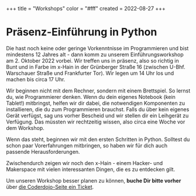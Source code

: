 +++
title = "Workshops"
color = "#fff"
created = 2022-08-27
+++

<script lang="ts">
  import Figure from '$lib/components/Figure.svelte';
</script>

# Präsenz-Einführung in Python

Die hast noch keine oder geringe Vorkenntnisse im Programmieren und bist mindestens 12 Jahres alt - dann komm zu unserem Einführungsworkshop am 2. Oktober 2022 vorbei. Wir treffen uns in präsenz, also so richtig in Bunt und in Farbe im x-Hain in der Grünberger Straße 16 (zwischen U-Bhf. Warschauer Straße und Frankfurter Tor). Wir legen um 14 Uhr los und machen bis circa 17 Uhr.

Wir beginnen nicht mit dem Rechner, sondern mit einem Brettspiel. So lernst du, wie Programmierer denken. Wenn du dein eigenes Notebook (kein Tablet!) mitbringst, helfen wir dir dabei, die notwendigen Komponenten zu installieren, die du zum Programmieren brauchst. Falls du über kein eigenes Gerät verfügst, sag uns vorher Bescheid und wir stellen dir ein Leihgerät zu Verfügung. Das müssten wir rechtzeitig wissen, also circa eine Woche vor dem Workshop.

Wenn das steht, beginnen wir mit den ersten Schritten in Python. Solltest du schon paar Vorerfahrungen mitbringen, so haben wir für dich auch passende Herausforderungen.

Zwischendurch zeigen wir noch den x-Hain - einem Hacker- und Makerspace mit vielen interessanten Dingen, die es zu entdecken gilt.

Um unseren Workshop besser planen zu können, **buche Dir bitte vorher** über [die Coderdojo-Seite ein Ticket](https://zen.coderdojo.com/dojos/de/berlin/berlin-mitte-xhain).
